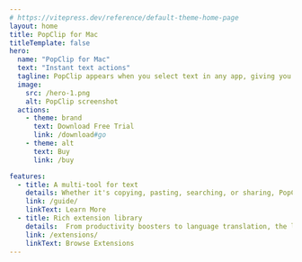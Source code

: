 ```yaml
---
# https://vitepress.dev/reference/default-theme-home-page
layout: home
title: PopClip for Mac
titleTemplate: false
hero:
  name: "PopClip for Mac"
  text: "Instant text actions"
  tagline: PopClip appears when you select text in any app, giving you instant access to useful actions.
  image:
    src: /hero-1.png
    alt: PopClip screenshot
  actions:
    - theme: brand
      text: Download Free Trial
      link: /download#go
    - theme: alt
      text: Buy
      link: /buy

features:
  - title: A multi-tool for text
    details: Whether it's copying, pasting, searching, or sharing, PopClip streamlines your workflow and saves you time.
    link: /guide/
    linkText: Learn More
  - title: Rich extension library
    details:  From productivity boosters to language translation, the library of extensions has tools for a huge range of tasks.
    link: /extensions/
    linkText: Browse Extensions
---
```


